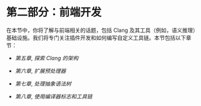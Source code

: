 # 第二部分：**前端开发**

在本节中，你将了解与前端相关的话题，包括 Clang 及其工具（例如，语义推理）基础设施。我们将专门关注插件开发和如何编写自定义工具链。本节包括以下章节：

+   *第五章*, *探索 Clang 的架构*

+   *第六章*, *扩展预处理器*

+   *第七章*, *处理抽象语法树*

+   *第八章*, *使用编译器标志和工具链*
